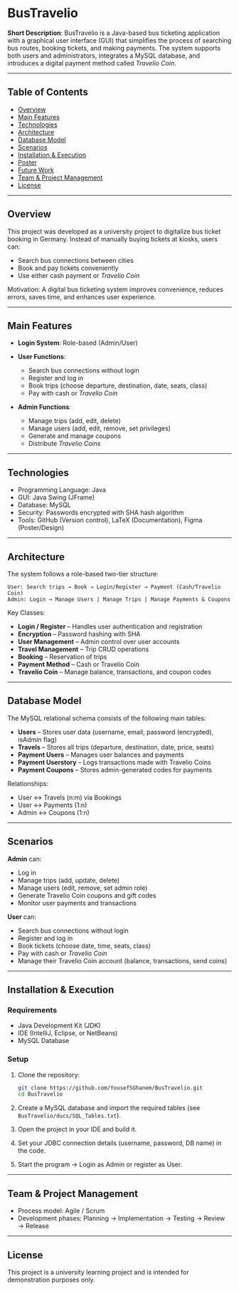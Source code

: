 # BusTravelio

**Short Description**: BusTravelio is a Java-based bus ticketing application with a graphical user interface (GUI) that simplifies the process of searching bus routes, booking tickets, and making payments. The system supports both users and administrators, integrates a MySQL database, and introduces a digital payment method called *Travelio Coin*.

---

## Table of Contents

* [Overview](#overview)
* [Main Features](#main-features)
* [Technologies](#technologies)
* [Architecture](#architecture)
* [Database Model](#database-model)
* [Scenarios](#scenarios)
* [Installation & Execution](#installation--execution)
* [Poster](#poster)
* [Future Work](#future-work)
* [Team & Project Management](#team--project-management)
* [License](#license)

---

## Overview

This project was developed as a university project to digitalize bus ticket booking in Germany. Instead of manually buying tickets at kiosks, users can:

* Search bus connections between cities
* Book and pay tickets conveniently
* Use either cash payment or *Travelio Coin*

Motivation: A digital bus ticketing system improves convenience, reduces errors, saves time, and enhances user experience.

---

## Main Features

* **Login System**: Role-based (Admin/User)
* **User Functions**:

  * Search bus connections without login
  * Register and log in
  * Book trips (choose departure, destination, date, seats, class)
  * Pay with cash or *Travelio Coin*
* **Admin Functions**:

  * Manage trips (add, edit, delete)
  * Manage users (add, edit, remove, set privileges)
  * Generate and manage coupons
  * Distribute *Travelio Coins*

---

## Technologies

* Programming Language: Java
* GUI: Java Swing (JFrame)
* Database: MySQL
* Security: Passwords encrypted with SHA hash algorithm
* Tools: GitHub (Version control), LaTeX (Documentation), Figma (Poster/Design)

---

## Architecture

The system follows a role-based two-tier structure:

```
User: Search trips → Book → Login/Register → Payment (Cash/Travelio Coin)
Admin: Login → Manage Users | Manage Trips | Manage Payments & Coupons
```

Key Classes:

* **Login / Register** – Handles user authentication and registration
* **Encryption** – Password hashing with SHA
* **User Management** – Admin control over user accounts
* **Travel Management** – Trip CRUD operations
* **Booking** – Reservation of trips
* **Payment Method** – Cash or Travelio Coin
* **Travelio Coin** – Manage balance, transactions, and coupon codes

---

## Database Model

The MySQL relational schema consists of the following main tables:

* **Users** – Stores user data (username, email, password (encrypted), isAdmin flag)
* **Travels** – Stores all trips (departure, destination, date, price, seats)
* **Payment Users** – Manages user balances and payments
* **Payment Userstory** – Logs transactions made with Travelio Coins
* **Payment Coupons** – Stores admin-generated codes for payments

Relationships:

* User ↔ Travels (n\:m) via Bookings
* User ↔ Payments (1\:n)
* Admin ↔ Coupons (1\:n)

---

## Scenarios

**Admin** can:

* Log in
* Manage trips (add, update, delete)
* Manage users (edit, remove, set admin role)
* Generate Travelio Coin coupons and gift codes
* Monitor user payments and transactions

**User** can:

* Search bus connections without login
* Register and log in
* Book tickets (choose date, time, seats, class)
* Pay with cash or *Travelio Coin*
* Manage their Travelio Coin account (balance, transactions, send coins)

---

## Installation & Execution

### Requirements

* Java Development Kit (JDK)
* IDE (IntelliJ, Eclipse, or NetBeans)
* MySQL Database

### Setup

1. Clone the repository:

   ```bash
   git clone https://github.com/YousefSGhanem/BusTravelio.git
   cd BusTravelio
   ```
2. Create a MySQL database and import the required tables (see `BusTravelio/ducs/SQL_Tables.txt`).
3. Open the project in your IDE and build it.
4. Set your JDBC connection details (username, password, DB name) in the code.
5. Start the program → Login as Admin or register as User.

---

## Team & Project Management

* Process model: Agile / Scrum
* Development phases: Planning → Implementation → Testing → Review → Release

---

## License

This project is a university learning project and is intended for demonstration purposes only.

